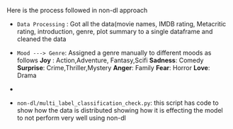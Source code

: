 Here is the process followed in non-dl approach

* `Data Processing` : Got all the data(movie names, IMDB rating, Metacritic rating, introduction, genre, plot summary to a single dataframe and cleaned the data
* `Mood ---> Genre`: Assigned a genre manually to different moods as follows 
                                                     **Joy**	   :   Action,Adventure, Fantasy,Scifi
                                                      **Sadness**:   Comedy
                                                      **Surprise**:  Crime,Thriller,Mystery
                                                      **Anger**:	   Family
                                                      **Fear**:   	 Horror
                                                      **Love**:   	 Drama

* 
* `non-dl/multi_label_classification_check.py`: this script has code to show how the data is distributed showing how it is effecting the model to not perform very well using non-dl
